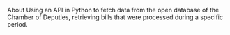 About
Using an API in Python to fetch data from the open database of the Chamber of Deputies, retrieving bills that were processed during a specific period.
